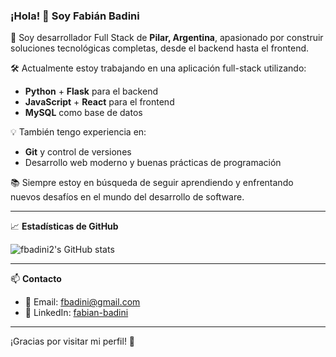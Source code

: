 ### ¡Hola! 👋 Soy Fabián Badini

🎯 Soy desarrollador Full Stack de **Pilar, Argentina**, apasionado por construir soluciones tecnológicas completas, desde el backend hasta el frontend.

🛠️ Actualmente estoy trabajando en una aplicación full-stack utilizando:
- **Python** + **Flask** para el backend
- **JavaScript** + **React** para el frontend
- **MySQL** como base de datos

💡 También tengo experiencia en:
- **Git** y control de versiones
- Desarrollo web moderno y buenas prácticas de programación

📚 Siempre estoy en búsqueda de seguir aprendiendo y enfrentando nuevos desafíos en el mundo del desarrollo de software.

---

📈 **Estadísticas de GitHub**

![fbadini2's GitHub stats](https://github-readme-stats.vercel.app/api?username=fbadini2&show_icons=true&theme=default)

---

📫 **Contacto**

- 📧 Email: [fbadini@gmail.com](mailto:fbadini@gmail.com)  
- 💼 LinkedIn: [fabian-badini](https://www.linkedin.com/in/fabian-badini)

---

¡Gracias por visitar mi perfil! 🚀

